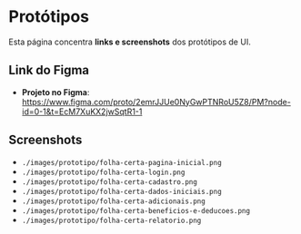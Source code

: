 # Protótipos
Esta página concentra **links e screenshots** dos protótipos de UI.

## Link do Figma
- **Projeto no Figma**: https://www.figma.com/proto/2emrJJUe0NyGwPTNRoU5Z8/PM?node-id=0-1&t=EcM7XuKX2jwSqtR1-1

## Screenshots
- `./images/prototipo/folha-certa-pagina-inicial.png`
- `./images/prototipo/folha-certa-login.png`
- `./images/prototipo/folha-certa-cadastro.png`
- `./images/prototipo/folha-certa-dados-iniciais.png`
- `./images/prototipo/folha-certa-adicionais.png`
- `./images/prototipo/folha-certa-beneficios-e-deducoes.png`
- `./images/prototipo/folha-certa-relatorio.png`